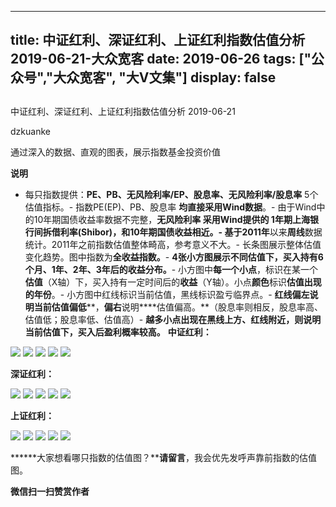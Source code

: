 
---
title:   中证红利、深证红利、上证红利指数估值分析 2019-06-21-大众宽客
date: 2019-06-26
tags: ["公众号","大众宽客", "大V文集"]
display: false
---


## 



中证红利、深证红利、上证红利指数估值分析 2019-06-21




dzkuanke




通过深入的数据、直观的图表，展示指数基金投资价值


**说明**
- 每只指数提供：**PE、PB、无风险利率/EP、股息率、无风险利率/股息率** 5个估值指标。- 指数PE(EP)、PB、股息率 **均直接采用Wind数据**。- 由于Wind中的10年期国债收益率数据不完整，**无风险利率&nbsp;**采用Wind提供的 **1年期上海银行间拆借利率(Shibor)**，和10年期国债收益相近。- 基于**2011年**以来**周线**数据统计。2011年之前指数估值整体畸高，参考意义不大。- 长条图展示整体估值变化趋势。图中指数为**全收益指数。**- **4张小方图展示不同估值下，买入持有6个月、1年、2年、3年后的收益分布。**- 小方图中**每一个小点**，标识在某一个**估值**（X轴）下，买入持有一定时间后的**收益**（Y轴）。小点**颜色**标识**估值出现的年份**。- 小方图中红线标识当前估值，黑线标识盈亏临界点。- **红线偏左****说明当前****估值偏低****，****偏右****说明****估值偏高。**（股息率则相反，股息率高、估值低；股息率低、估值高）- **越多小点出现在黑线上方、红线附近，则说明当前估值下，买入后盈利概率较高。**
**中证红利：**

<img class="rich_pages" data-ratio="1.1217472118959109" data-s="300,640" src="https://mmbiz.qpic.cn/mmbiz_png/PKw3FQPmhIia0ExfabgfKrP598H98K5a1do5NU7yjeLQ7u7ybE1LfOnZskQnmLW5XsWoDuSKBtRCly6oHiccvSwA/640?wx_fmt=png" data-type="png" data-w="1076" style=""/>

<img class="rich_pages" data-ratio="1.1217472118959109" data-s="300,640" src="https://mmbiz.qpic.cn/mmbiz_png/PKw3FQPmhIia0ExfabgfKrP598H98K5a1u0KxSN7ic4FibmfYYjiczMub4L45rA3IAIwTJulXGXmcDytvxfxtM7loA/640?wx_fmt=png" data-type="png" data-w="1076" style=""/>

<img class="rich_pages" data-ratio="1.1236059479553904" data-s="300,640" src="https://mmbiz.qpic.cn/mmbiz_png/PKw3FQPmhIia0ExfabgfKrP598H98K5a18pA7zUm1C7UPKrTm21HSWIUaJI2DeLqVmjKLpLRQVRRs7yb1pyDxag/640?wx_fmt=png" data-type="png" data-w="1076" style=""/>

<img class="rich_pages" data-ratio="1.1236059479553904" data-s="300,640" src="https://mmbiz.qpic.cn/mmbiz_png/PKw3FQPmhIia0ExfabgfKrP598H98K5a1vjsQVwFGrsr4S9kGMdia7m8yDlVpcgAhCOMCUaOtrN7kPeypsaNUe9A/640?wx_fmt=png" data-type="png" data-w="1076" style=""/>

<img class="rich_pages" data-ratio="1.1236059479553904" data-s="300,640" src="https://mmbiz.qpic.cn/mmbiz_png/PKw3FQPmhIia0ExfabgfKrP598H98K5a1J2eH9Ozz8Dibgib7TgmO6afsYr0OViatNRd3VH1AwMPdljfiblJA8MibXPg/640?wx_fmt=png" data-type="png" data-w="1076" style=""/>



**深证红利：**

<img class="rich_pages" data-ratio="1.1217472118959109" data-s="300,640" src="https://mmbiz.qpic.cn/mmbiz_png/PKw3FQPmhIia0ExfabgfKrP598H98K5a1sWdLmbO6flaVxBduUUxr500haXafsYZPXTY92LAlhnJiarnb9cuX3lg/640?wx_fmt=png" data-type="png" data-w="1076" style=""/>

<img class="rich_pages" data-ratio="1.1217472118959109" data-s="300,640" src="https://mmbiz.qpic.cn/mmbiz_png/PKw3FQPmhIia0ExfabgfKrP598H98K5a1GhhHodTv8wyroA3aqYUDphGIxlf2uOgVIzjGsjUGGv4c70KcPwMxUw/640?wx_fmt=png" data-type="png" data-w="1076" style=""/>

<img class="rich_pages" data-ratio="1.1236059479553904" data-s="300,640" src="https://mmbiz.qpic.cn/mmbiz_png/PKw3FQPmhIia0ExfabgfKrP598H98K5a1TScGOed2rXcAKoU864l4ywRUw5vBYia0iaSEKJYe9SPxjPZibSZmK1CIA/640?wx_fmt=png" data-type="png" data-w="1076" style=""/>

<img class="rich_pages" data-ratio="1.1236059479553904" data-s="300,640" src="https://mmbiz.qpic.cn/mmbiz_png/PKw3FQPmhIia0ExfabgfKrP598H98K5a1LQPUoIJQrzg0sAASfFMH6D07WQLhRvTeOuMZicgApibjCXlcqLicRW2Aw/640?wx_fmt=png" data-type="png" data-w="1076" style=""/>

<img class="rich_pages" data-ratio="1.1236059479553904" data-s="300,640" src="https://mmbiz.qpic.cn/mmbiz_png/PKw3FQPmhIia0ExfabgfKrP598H98K5a1rPeZaSibIHZaBovo9Buz1zrssJGvZ4mOvm4VveaM9n9vH6ARx5PkIsw/640?wx_fmt=png" data-type="png" data-w="1076" style=""/>



**上证红利：**

<img class="rich_pages" data-ratio="1.1217472118959109" data-s="300,640" src="https://mmbiz.qpic.cn/mmbiz_png/PKw3FQPmhIia0ExfabgfKrP598H98K5a1Q5nwqp0NtV6KibtHGM925BfGdnhWLSahD7ic8ibqcLpiccHmP8qNiaZfhWg/640?wx_fmt=png" data-type="png" data-w="1076" style=""/>

<img class="rich_pages" data-ratio="1.1217472118959109" data-s="300,640" src="https://mmbiz.qpic.cn/mmbiz_png/PKw3FQPmhIia0ExfabgfKrP598H98K5a1sAlDcsK4eJyic40uYnMGYDr09Hgl1663mTGfFcTLZGLF4IZC7icl8E0g/640?wx_fmt=png" data-type="png" data-w="1076" style=""/>

<img class="rich_pages" data-ratio="1.1236059479553904" data-s="300,640" src="https://mmbiz.qpic.cn/mmbiz_png/PKw3FQPmhIia0ExfabgfKrP598H98K5a1sdQrQhC5wTLoxjrLI0tzuq0IVicugybKHNvnF2zAYxgeeYicDkGr8tMQ/640?wx_fmt=png" data-type="png" data-w="1076" style=""/>

<img class="rich_pages" data-ratio="1.1236059479553904" data-s="300,640" src="https://mmbiz.qpic.cn/mmbiz_png/PKw3FQPmhIia0ExfabgfKrP598H98K5a1QodQUCLicUKicU0A773Xh21SO2LARiblqCEJTZNuywyBXHia7uuXcS7Xqw/640?wx_fmt=png" data-type="png" data-w="1076" style=""/>

<img class="rich_pages" data-ratio="1.1236059479553904" data-s="300,640" src="https://mmbiz.qpic.cn/mmbiz_png/PKw3FQPmhIia0ExfabgfKrP598H98K5a1fsgGrVUYDRE0ibicFLILibeS9CyFzwK96wWPWSuXEV6hLiaothFEkf0RDw/640?wx_fmt=png" data-type="png" data-w="1076" style=""/>





******大家想看哪只指数的估值图？****请留言**，我会优先发呼声靠前指数的估值图。




**微信扫一扫赞赏作者**













